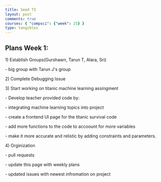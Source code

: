 ```yaml
---
title: Seed T3
layout: post
comments: true
courses: { "compsci": {"week": 25} }
type: tangibles
---
```

## Plans Week 1:
<html>
<p> 1) Establish Groups(Gurshawn, Tarun T, Alara, Sri)</p>
<p>    - big group with Tarun J's group</p>
<p>2) Complete Debugging Issue</p>
<p>3) Start working on titanic machine learning assingment</p>
<p>    - Develop teacher provided code by:</p>
<p>        - integrating machine learning topics into project</p>
<p>        - create a frontend UI page for the titanic survival code
<p>        - add more functions to the code to accoount for more variables</p>
<p>        - make it more accurate and relistic by adding constraints and parameters.</p>
<p>4) Orginization</p>
<p>    - pull requests</p>
<p>    - update this page with weekly plans</p>
<p>    - updated issues with newest infromation on project</p>
</html>